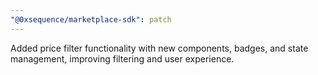 ```yaml
---
"@0xsequence/marketplace-sdk": patch
---
```


Added price filter functionality with new components, badges, and state management, improving filtering and user experience.
